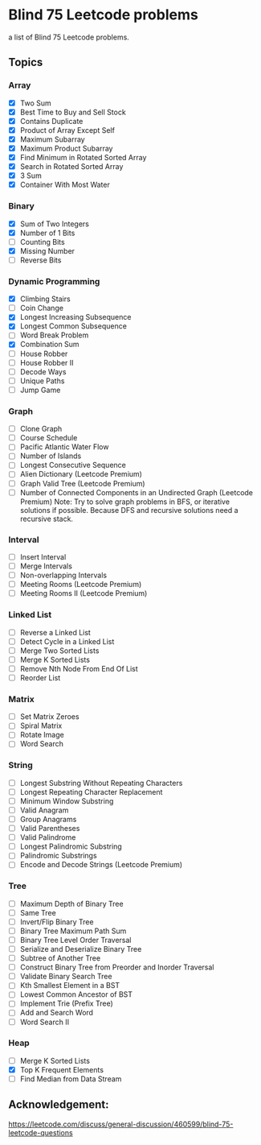# Blind 75 Leetcode problems
a list of Blind 75 Leetcode problems.

## Topics

### Array
- [x]  Two Sum
- [x]  Best Time to Buy and Sell Stock
- [x]  Contains Duplicate
- [x]  Product of Array Except Self
- [x]  Maximum Subarray
- [x]  Maximum Product Subarray
- [x]  Find Minimum in Rotated Sorted Array
- [x]  Search in Rotated Sorted Array
- [x]  3 Sum
- [x]  Container With Most Water

### Binary
- [x]  Sum of Two Integers
- [x]  Number of 1 Bits
- [ ]  Counting Bits
- [x]  Missing Number
- [ ]  Reverse Bits

### Dynamic Programming
- [x]  Climbing Stairs
- [ ]  Coin Change
- [x]  Longest Increasing Subsequence
- [x]  Longest Common Subsequence
- [ ]  Word Break Problem
- [x]  Combination Sum
- [ ]  House Robber
- [ ]  House Robber II
- [ ]  Decode Ways
- [ ]  Unique Paths
- [ ]  Jump Game

### Graph
- [ ]  Clone Graph
- [ ]  Course Schedule
- [ ]  Pacific Atlantic Water Flow
- [ ]  Number of Islands
- [ ]  Longest Consecutive Sequence
- [ ]  Alien Dictionary (Leetcode Premium)
- [ ]  Graph Valid Tree (Leetcode Premium)
- [ ]  Number of Connected Components in an Undirected Graph (Leetcode Premium)
Note:
Try to solve graph problems in BFS, or iterative solutions if possible. Because DFS and recursive solutions need a recursive stack.

### Interval
- [ ]  Insert Interval
- [ ]  Merge Intervals
- [ ]  Non-overlapping Intervals
- [ ]  Meeting Rooms (Leetcode Premium)
- [ ]  Meeting Rooms II (Leetcode Premium)

### Linked List
- [ ]  Reverse a Linked List
- [ ]  Detect Cycle in a Linked List
- [ ]  Merge Two Sorted Lists
- [ ]  Merge K Sorted Lists
- [ ]  Remove Nth Node From End Of List
- [ ]  Reorder List

### Matrix
- [ ]  Set Matrix Zeroes
- [ ]  Spiral Matrix
- [ ]  Rotate Image
- [ ]  Word Search

### String
- [ ]  Longest Substring Without Repeating Characters
- [ ]  Longest Repeating Character Replacement
- [ ]  Minimum Window Substring
- [ ]  Valid Anagram
- [ ]  Group Anagrams
- [ ]  Valid Parentheses
- [ ]  Valid Palindrome
- [ ]  Longest Palindromic Substring
- [ ]  Palindromic Substrings
- [ ]  Encode and Decode Strings (Leetcode Premium)

### Tree
- [ ]  Maximum Depth of Binary Tree
- [ ]  Same Tree
- [ ]  Invert/Flip Binary Tree
- [ ]  Binary Tree Maximum Path Sum
- [ ]  Binary Tree Level Order Traversal
- [ ]  Serialize and Deserialize Binary Tree
- [ ]  Subtree of Another Tree
- [ ]  Construct Binary Tree from Preorder and Inorder Traversal
- [ ]  Validate Binary Search Tree
- [ ]  Kth Smallest Element in a BST
- [ ]  Lowest Common Ancestor of BST
- [ ]  Implement Trie (Prefix Tree)
- [ ]  Add and Search Word
- [ ]  Word Search II

### Heap
- [ ]  Merge K Sorted Lists
- [x]  Top K Frequent Elements
- [ ]  Find Median from Data Stream

## Acknowledgement:
https://leetcode.com/discuss/general-discussion/460599/blind-75-leetcode-questions

